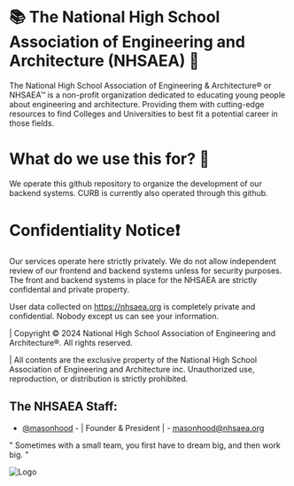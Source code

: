 # 📚 The National High School Association of Engineering and Architecture (NHSAEA) 🌉

The National High School Association of Engineering & Architecture® or NHSAEA™ is a non-profit organization dedicated to educating young people about engineering and architecture. Providing them with cutting-edge resources to find Colleges and Universities to best fit a potential career in those fields.

# What do we use this for?  📐
We operate this github repository to organize the development of our backend systems. CURB is currently also operated through this github. 

# Confidentiality Notice❗
Our services operate here strictly privately. We do not allow independent review of our frontend and backend systems unless for security purposes. The front and backend systems in place for the NHSAEA are strictly confidental and private property.

 User data collected on https://nhsaea.org is completely private and confidential. Nobody except us can see your information. 

|
Copyright © 2024 National High School Association of Engineering and Architecture®. All rights reserved.


| All contents are the exclusive property of the National High School Association of Engineering and Architecture inc. Unauthorized use, reproduction, or distribution is strictly prohibited.
## The NHSAEA Staff:

- [@masonhood](https://www.github.com/masonhood) - | Founder & President  | - masonhood@nhsaea.org 

" Sometimes with a small team, you first have to dream big, and then work big. "


![Logo](https://i.imgur.com/cuHSX3v_d.webp?maxwidth=1520&fidelity=grand)

